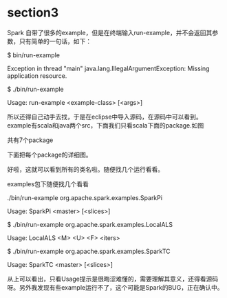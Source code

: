 # section3

Spark 自带了很多的example，但是在终端输入run-example，并不会返回其参数，只有简单的一句话，如下：

$ bin/run-example

Exception in thread "main" java.lang.IllegalArgumentException: Missing application resource.

$ ./bin/run-example

Usage: run-example &lt;example-class&gt; \[&lt;args&gt;\]

所以还得自己动手去找，于是在eclipse中导入源码，在源码中可以看到。example有scala和java两个src，下面我们只看scala下面的package.如图

共有7个package

下面把每个package的详细图。

好啦，这就可以看到所有的类名啦。随便找几个运行看看。

examples包下随便找几个看看

./bin/run-example org.apache.spark.examples.SparkPi

Usage: SparkPi &lt;master&gt; \[&lt;slices&gt;\]

$ ./bin/run-example org.apache.spark.examples.LocalALS

Usage: LocalALS &lt;M&gt; &lt;U&gt; &lt;F&gt; &lt;iters&gt;

$ ./bin/run-example org.apache.spark.examples.SparkTC

Usage: SparkTC &lt;master&gt; \[&lt;slices&gt;\]

从上可以看出，只看Usage提示是很晦涩难懂的，需要理解其意义，还得看源码呀。另外我发现有些example运行不了，这个可能是Spark的BUG，正在确认中。

